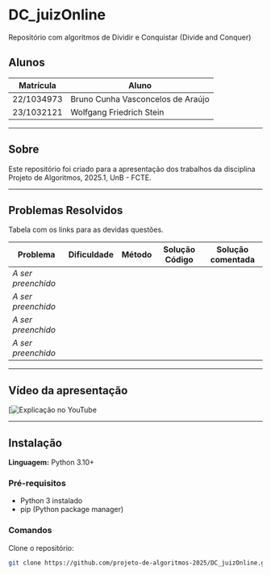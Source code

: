 # DC_juizOnline
Repositório com algoritmos de Dividir e Conquistar (Divide and Conquer)

## Alunos

| Matrícula  | Aluno                             |
| ---------- | --------------------------------- |
| 22/1034973 | Bruno Cunha Vasconcelos de Araújo |
| 23/1032121 | Wolfgang Friedrich Stein          |

---

## Sobre

Este repositório foi criado para a apresentação dos trabalhos da disciplina Projeto de Algoritmos, 2025.1, UnB - FCTE.

---

## Problemas Resolvidos

Tabela com os links para as devidas questões.

| Problema | Dificuldade | Método | Solução Código | Solução comentada |
|----------|-------------|--------|----------------|--------------------|
| *A ser preenchido* |  |  |  |  |
| *A ser preenchido* |  |  |  |  |
| *A ser preenchido* |  |  |  |  |
| *A ser preenchido* |  |  |  |  |

---

## Vídeo da apresentação

[![Explicação no YouTube]()

---

## Instalação

**Linguagem:** Python 3.10+

### Pré-requisitos

- Python 3 instalado
- pip (Python package manager)

### Comandos

Clone o repositório:

```bash
git clone https://github.com/projeto-de-algoritmos-2025/DC_juizOnline.git
